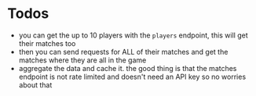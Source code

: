 # Todos

- you can get the up to 10 players with the `players` endpoint, this will get their matches too
- then you can send requests for ALL of their matches and get the matches where they are all in the game
- aggregate the data and cache it. the good thing is that the matches endpoint is not rate limited and doesn't need an API key so no worries about that
